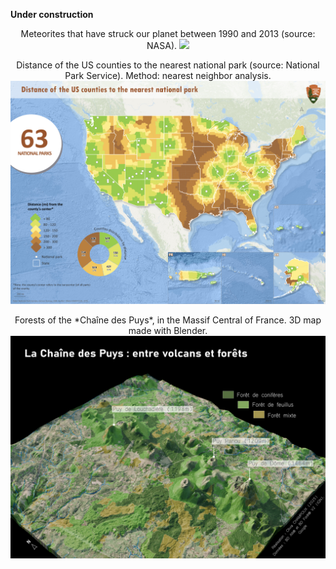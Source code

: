 **Under construction**


<p align="center">Meteorites that have struck our planet between 1990 and 2013 (source: NASA).
<img src="meteorite_landings.gif" >
</p>

<p align="center">Distance of the US counties to the nearest national park (source: National Park Service). Method: nearest neighbor analysis.
<img src="national_parks.png" >
</p>

<p align="center">Forests of the *Chaîne des Puys*, in the Massif Central of France. 3D map made with Blender.
<img src="ch_puys.png" >
</p>
